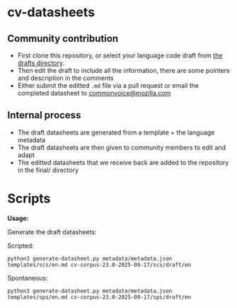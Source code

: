 # cv-datasheets

## Community contribution

* First clone this repository, or select your language code draft from [the drafts directory](https://github.com/common-voice/cv-datasheets/tree/main/cv-corpus-23.0-2025-09-17/draft/en).
* Then edit the draft to include all the information, there are some pointers and description in the comments 
* Either submit the editted `.md` file via a pull request or email the completed datasheet to commonvoice@mozilla.com

## Internal process

* The draft datasheets are generated from a template + the language metadata
* The draft datasheets are then given to community members to edit and adapt
* The editted datasheets that we receive back are added to the repository in the final/ directory 

# Scripts

**Usage:**

Generate the draft datasheets:

Scripted:
 
```
python3 generate-datasheet.py metadata/metadata.json templates/scs/en.md cv-corpus-23.0-2025-09-17/scs/draft/en 
```

Spontaneous:

```
python3 generate-datasheet.py metadata/metadata.json templates/sps/en.md cv-corpus-23.0-2025-09-17/sps/draft/en 
```
